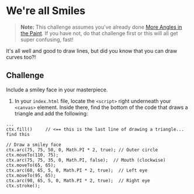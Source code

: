 # We're all Smiles

> **Note:** This challenge assumes you've already done [More Angles in the
> Paint](canvas-2.md).  If you have not, do that challenge first or this will all
get super confusing, fast!

It's all well and good to draw lines, but did you know that you can draw curves
too?!

## Challenge

Include a smiley face in your masterpiece.

1. In your `index.html` file, locate the `<script>` right underneath your
   `<canvas>` element.  Inside there, find the bottom of the code that draws a
   triangle and add the following:

```
...
ctx.fill()     // <== this is the last line of drawing a triangle... find this

// Draw a smiley face
ctx.arc(75, 75, 50, 0, Math.PI * 2, true); // Outer circle
ctx.moveTo(110, 75);
ctx.arc(75, 75, 35, 0, Math.PI, false);  // Mouth (clockwise)
ctx.moveTo(65, 65);
ctx.arc(60, 65, 5, 0, Math.PI * 2, true);  // Left eye
ctx.moveTo(95, 65);
ctx.arc(90, 65, 5, 0, Math.PI * 2, true);  // Right eye
ctx.stroke();
```

